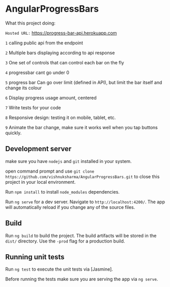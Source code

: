# AngularProgressBars

What this project doing:

`Hosted URL:` https://progress-bar-api.herokuapp.com

`1` calling public api from the endpoint

`2` Multiple bars displaying according to api response

`3` One set of controls that can control each bar on the fly

`4` progressbar cant go under 0

`5` progress bar Can go over limit (defined in API), but limit the bar itself and change its colour

`6` Display progress usage amount, centered

`7` Write tests for your code

`8` Responsive design: testing it on mobile, tablet, etc.

`9` Animate the bar change, make sure it works well when you tap buttons quickly.

## Development server

make sure you have `nodejs` and `git` installed in your system.

open command prompt and use `git clone https://github.com/vishnuksharma/AngularProgressBars.git` to close this project in your local environment.

Run `npm install` to install `node_modules` dependencies.

Run `ng serve` for a dev server. Navigate to `http://localhost:4200/`. The app will automatically reload if you change any of the source files.

## Build

Run `ng build` to build the project. The build artifacts will be stored in the `dist/` directory. Use the `-prod` flag for a production build.

## Running unit tests

Run `ng test` to execute the unit tests via [Jasmine].

Before running the tests make sure you are serving the app via `ng serve`.

